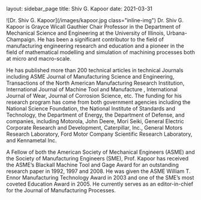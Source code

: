 layout: sidebar_page
title: Shiv G. Kapoor
date: 2021-03-31

![Dr. Shiv G. Kapoor](/images/kapoor.jpg class="inline-img") Dr. Shiv G. Kapoor is  Grayce Wicall Gauthier Chair Professor in the Department of Mechanical Science and Engineering at the University of Illinois, Urbana-Champaign. He has been a significant contributor to the field of manufacturing engineering research and education and a pioneer in the field of mathematical modelling and simulation of machining processes both at micro and macro-scale.  
  
He has published more than 200 technical articles in technical Journals including ASME Journal of Manufacturing Science and Engineering, Transactions of the North American Manufacturing Research Institution, International Journal of Machine Tool and Manufacture , International Journal of Wear, Journal of Corrosion Science, etc. The funding for his research program has come from both government agencies including the National Science Foundation, the National Institute of Standards and Technology, the Department of Energy, the Department of Defense, and companies, including Motorola, John Deere, Mori Seiki, General Electric Corporate Research and Development, Caterpillar, Inc., General Motors Research Laboratory, Ford Motor Company Scientific Research Laboratory, and Kennametal Inc.  
  
A Fellow of both the American Society of Mechanical Engineers (ASME) and the Society of  Manufacturing Engineers (SME), Prof. Kapoor has received the ASME’s Blackall Machine Tool and Gage Award for an outstanding research paper in 1992, 1997 and 2008. He was given the ASME William T. Ennor Manufacturing Technology Award in 2003 and one of the SME’s most coveted Education Award  in 2005. He currently serves as an editor-in-chief for the Journal of Manufacturing Processes. 